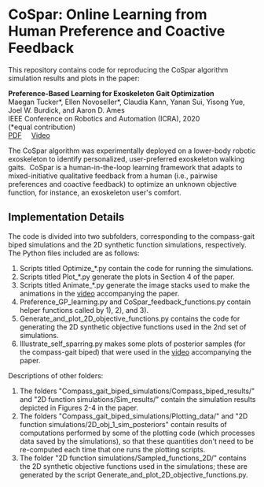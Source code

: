# CoSpar: Online Learning from Human Preference and Coactive Feedback

This repository contains code for reproducing the CoSpar algorithm simulation results and plots in the paper:

**Preference-Based Learning for Exoskeleton Gait Optimization**<br/>
Maegan Tucker\*, Ellen Novoseller\*, Claudia Kann, Yanan Sui, Yisong Yue, Joel W. Burdick, and Aaron D. Ames<br/>
IEEE Conference on Robotics and Automation (ICRA), 2020<br/>
(*equal contribution)<br/>
[PDF](https://arxiv.org/abs/1909.12316) &nbsp;&nbsp;&nbsp; [Video](https://www.youtube.com/watch?v=-27sHXsvONE)

The CoSpar algorithm was experimentally deployed on a lower-body robotic exoskeleton to identify personalized, user-preferred exoskeleton walking gaits.  CoSpar is a human-in-the-loop learning framework that adapts to mixed-initiative qualitative feedback from a human (i.e., pairwise preferences and coactive feedback) to optimize an unknown objective function, for instance, an exoskeleton user's comfort.


## Implementation Details

The code is divided into two subfolders, corresponding to the compass-gait biped simulations and the 2D synthetic function simulations, respectively. The Python files included are as follows:

1)	Scripts titled Optimize_*.py contain the code for running the simulations.
2)	Scripts titled Plot_*.py generate the plots in Section 4 of the paper.
3)	Scripts titled Animate_*.py generate the image stacks used to make the animations in the [video](https://www.youtube.com/watch?v=-27sHXsvONE) accompanying the paper.
4)	Preference_GP_learning.py and CoSpar_feedback_functions.py contain helper functions called by 1), 2), and 3).
5)	Generate_and_plot_2D_objective_functions.py contains the code for generating the 2D synthetic objective functions used in the 2nd set of simulations.
6)	Illustrate_self_sparring.py makes some plots of posterior samples (for the compass-gait biped) that were used in the [video](https://www.youtube.com/watch?v=-27sHXsvONE) accompanying the paper.

Descriptions of other folders:

1) The folders "Compass_gait_biped_simulations/Compass_biped_results/" and "2D function simulations/Sim_results/" contain the simulation results depicted in Figures 2-4 in the paper.
2) The folders "Compass_gait_biped_simulations/Plotting_data/" and "2D function simulations/2D_obj_1_sim_posteriors" contain results of computations performed by some of the plotting code (which processes data saved by the simulations), so that these quantities don't need to be re-computed each time that one runs the plotting scripts.
3) The folder "2D function simulations/Sampled_functions_2D/" contains the 2D synthetic objective functions used in the simulations; these are generated by the script Generate_and_plot_2D_objective_functions.py.

